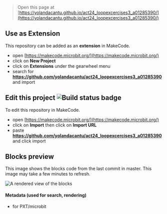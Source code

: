 
> Open this page at [https://yolandacantu.github.io/act24_loopexcercises3_a01285390/](https://yolandacantu.github.io/act24_loopexcercises3_a01285390/)

## Use as Extension

This repository can be added as an **extension** in MakeCode.

* open [https://makecode.microbit.org/](https://makecode.microbit.org/)
* click on **New Project**
* click on **Extensions** under the gearwheel menu
* search for **https://github.com/yolandacantu/act24_loopexcercises3_a01285390** and import

## Edit this project ![Build status badge](https://github.com/yolandacantu/act24_loopexcercises3_a01285390/workflows/MakeCode/badge.svg)

To edit this repository in MakeCode.

* open [https://makecode.microbit.org/](https://makecode.microbit.org/)
* click on **Import** then click on **Import URL**
* paste **https://github.com/yolandacantu/act24_loopexcercises3_a01285390** and click import

## Blocks preview

This image shows the blocks code from the last commit in master.
This image may take a few minutes to refresh.

![A rendered view of the blocks](https://github.com/yolandacantu/act24_loopexcercises3_a01285390/raw/master/.github/makecode/blocks.png)

#### Metadata (used for search, rendering)

* for PXT/microbit
<script src="https://makecode.com/gh-pages-embed.js"></script><script>makeCodeRender("{{ site.makecode.home_url }}", "{{ site.github.owner_name }}/{{ site.github.repository_name }}");</script>
